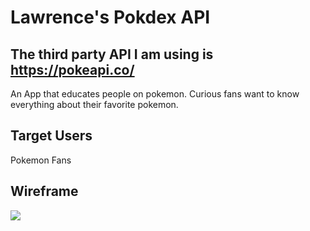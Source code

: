 # Lawrence's Pokdex API

## The third party API I am using is https://pokeapi.co/

An App that educates people on pokemon. Curious fans want to know everything about their favorite pokemon.

## Target Users
Pokemon Fans

## Wireframe
![](https://xd.adobe.com/view/4455ecaa-91ec-4595-4463-6a6ae24be516-3264/)
